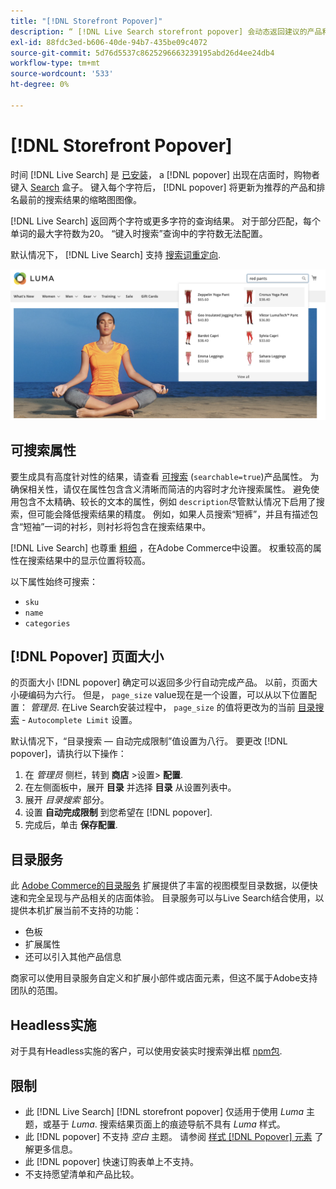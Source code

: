 ```yaml
---
title: "[!DNL Storefront Popover]"
description: “ [!DNL Live Search storefront popover] 会动态返回建议的产品和缩略图。”
exl-id: 88fdc3ed-b606-40de-94b7-435be09c4072
source-git-commit: 5d76d5537c8625296663239195abd26d4ee24db4
workflow-type: tm+mt
source-wordcount: '533'
ht-degree: 0%

---
```


# [!DNL Storefront Popover]

时间 [!DNL Live Search] 是 [已安装](install.md)， a [!DNL popover] 出现在店面时，购物者键入 [Search](https://experienceleague.adobe.com/docs/commerce-admin/catalog/catalog/search/search.html#quick-search) 盒子。 键入每个字符后， [!DNL popover] 将更新为推荐的产品和排名最前的搜索结果的缩略图图像。

[!DNL Live Search] 返回两个字符或更多字符的查询结果。 对于部分匹配，每个单词的最大字符数为20。 “键入时搜索”查询中的字符数无法配置。

默认情况下， [!DNL Live Search] 支持 [搜索词重定向](https://experienceleague.adobe.com/docs/commerce-admin/catalog/catalog/search/search-terms.html).

![[!DNL Live Search popover]](assets/storefront-search-as-you-type.png)

## 可搜索属性

要生成具有高度针对性的结果，请查看 [可搜索](https://experienceleague.adobe.com/docs/commerce-admin/catalog/product-attributes/product-attributes.html) (`searchable=true`)产品属性。 为确保相关性，请仅在属性包含含义清晰而简洁的内容时才允许搜索属性。 避免使用包含不太精确、较长的文本的属性，例如 `description`尽管默认情况下启用了搜索，但可能会降低搜索结果的精度。
例如，如果人员搜索“短裤”，并且有描述包含“短袖”一词的衬衫，则衬衫将包含在搜索结果中。

[!DNL Live Search] 也尊重 [粗细](https://experienceleague.adobe.com/docs/commerce-admin/catalog/catalog/search/search-results.html#weighted-search) ，在Adobe Commerce中设置。 权重较高的属性在搜索结果中的显示位置将较高。

以下属性始终可搜索：

* `sku`
* `name`
* `categories`

## [!DNL Popover] 页面大小

的页面大小 [!DNL popover] 确定可以返回多少行自动完成产品。 以前，页面大小硬编码为六行。 但是， `page_size` value现在是一个设置，可以从以下位置配置： *管理员*. 在Live Search安装过程中， `page_size` 的值将更改为的当前 [目录搜索](https://experienceleague.adobe.com/docs/commerce-admin/config/catalog/catalog.html) - `Autocomplete Limit` 设置。

默认情况下，“目录搜索 — 自动完成限制”值设置为八行。 要更改 [!DNL popover]，请执行以下操作：

1. 在 *管理员* 侧栏，转到 **商店** >设置> **配置**.
1. 在左侧面板中，展开 **目录** 并选择 **目录** 从设置列表中。
1. 展开 *目录搜索* 部分。
1. 设置 **自动完成限制** 到您希望在 [!DNL popover].
1. 完成后，单击 **保存配置**.

## 目录服务

此 [Adobe Commerce的目录服务](../catalog-service/overview.md) 扩展提供了丰富的视图模型目录数据，以便快速和完全呈现与产品相关的店面体验。 目录服务可以与Live Search结合使用，以提供本机扩展当前不支持的功能：

* 色板
* 扩展属性
* 还可以引入其他产品信息

商家可以使用目录服务自定义和扩展小部件或店面元素，但这不属于Adobe支持团队的范围。

## Headless实施

对于具有Headless实施的客户，可以使用安装实时搜索弹出框 [npm包](https://www.npmjs.com/package/@magento/ds-livesearch-storefront-utils).

## 限制

* 此 [!DNL Live Search] [!DNL storefront popover] 仅适用于使用 *Luma* 主题，或基于 *Luma*. 搜索结果页面上的痕迹导航不具有 *Luma* 样式。
* 此 [!DNL popover] 不支持 *空白* 主题。 请参阅 [样式 [!DNL Popover] 元素](storefront-popover-styling.md) 了解更多信息。
* 此 [!DNL popover] 快速订购表单上不支持。
* 不支持愿望清单和产品比较。

